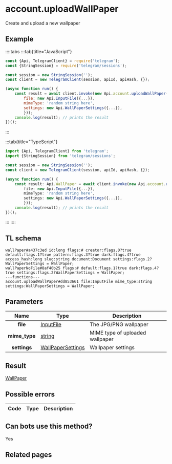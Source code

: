 # account.uploadWallPaper

Create and upload a new wallpaper

## Example

::::tabs
:::tab{title="JavaScript"}

```js
const {Api, TelegramClient} = require('telegram');
const {StringSession} = require('telegram/sessions');

const session = new StringSession('');
const client = new TelegramClient(session, apiId, apiHash, {});

(async function run() {
    const result = await client.invoke(new Api.account.uploadWallPaper({
		file: new Api.InputFile({...}),
		mimeType: 'random string here',
		settings: new Api.WallPaperSettings({...}),
		}));
    console.log(result); // prints the result
})();

```

:::

:::tab{title="TypeScript"}

```ts
import {Api, TelegramClient} from 'telegram';
import {StringSession} from 'telegram/sessions';

const session = new StringSession('');
const client = new TelegramClient(session, apiId, apiHash, {});

(async function run() {
    const result: Api.WallPaper = await client.invoke(new Api.account.uploadWallPaper({
		file: new Api.InputFile({...}),
		mimeType: 'random string here',
		settings: new Api.WallPaperSettings({...}),
		}));
    console.log(result); // prints the result
})();

```

:::
::::

## TL schema

```
wallPaper#a437c3ed id:long flags:# creator:flags.0?true default:flags.1?true pattern:flags.3?true dark:flags.4?true access_hash:long slug:string document:Document settings:flags.2?WallPaperSettings = WallPaper;
wallPaperNoFile#8af40b25 flags:# default:flags.1?true dark:flags.4?true settings:flags.2?WallPaperSettings = WallPaper;
---functions---
account.uploadWallPaper#dd853661 file:InputFile mime_type:string settings:WallPaperSettings = WallPaper;
```

## Parameters

|     Name      | Type                                                                  | Description                     |
| :-----------: | --------------------------------------------------------------------- | ------------------------------- |
|   **file**    | [InputFile](https://core.telegram.org/type/InputFile)                 | The JPG/PNG wallpaper           |
| **mime_type** | [string](https://core.telegram.org/type/string)                       | MIME type of uploaded wallpaper |
| **settings**  | [WallPaperSettings](https://core.telegram.org/type/WallPaperSettings) | Wallpaper settings              |

## Result

[WallPaper](https://core.telegram.org/type/WallPaper)

## Possible errors

| Code | Type | Description |
| :--: | ---- | ----------- |

## Can bots use this method?

Yes

## Related pages
